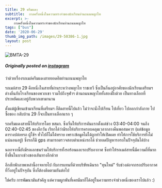 ```yaml
---
title: 29 ครีมแดง
subtitle:  กาลครั้งหนึ่งในความทรงจำของนักเรียนย่านถนนพญาไท
excerpt: >- 
    กาลครั้งหนึ่งในความทรงจำของนักเรียนย่านถนนพญาไท
tags: ["bus"]
date: '2020-06-29'
thumb_img_path: /images/29-50386-1.jpg
layout: post
---
```


![BMTA-29](/images/29-50386-1.jpg)

##### Originally posted on [instagram](https://www.instagram.com/p/CB-6PGBpS4Y_zgW4mY_awfMbdn1LcdL9fg-Gns0/)

ว่าด้วยเรื่องรถเมล์ครีมแดงสายยอดฮิตย่านถนนพญาไท

รถเมล์สาย 29 คือหนึ่งในสายที่ผ่านระหว่างพญาไท ราชเทวี ซึ่งเป็นถิ่นอยู่อาศัยของนักเรียนเตรียมฯ ต่างถิ่นกับโรงเรียนของพวกเขา รวมไปถึงจุฬาฯ ด้านถนนพญาไททั้งสองฝั่งด้วย เป็นทางเลือกที่ประหยัดและอยู่กับพวกเขามานาน

ตั้งแต่ผู้เขียนเข้ามาเรียนที่เตรียมฯ ก็ติดสายนี้ไปแล้ว ไม่ว่าจะนั่งไปเรียน ไปเที่ยว ไปออกกำลังกาย ไปซื้อของ กลับบ้าน 29 ก็จะเป็นทางเลือกแรก ๆ

รถครีมแดงสายนี้ให้บริการโดย ขสมก. ซึ่งเริ่มให้บริการคันแรกตั้งแต่ช่วง 03:40-04:00 จนถึง 02:40-02:45 ของอีกวัน เรียกได้ว่ามีรถให้บริการครอบคลุมเวลากลางคืนพอสมควร (แต่ข้อมูลตารางปล่อยรถ ผู้ใช้ฯ ทั่วไปก็ไม่ได้ทราบ เพราะข้อมูลไม่ได้ถูกทำให้เปิดเผย ทำให้การใช้บริการยังไม่แน่นอนอยู่) ซึ่งรถก็มี gps สามารถตรวจสอบตำแหน่งรถได้ ช่วยลดปัญหารอรถในปัจจุบันได้บ้าง

นอกจากนี้ยังมีรถเอกชนร่วมให้บริการทั้งรถร้อนและรถปรับอากาศ ซึ่งทำให้รถเมล์สายนี้มีความถี่ที่มากยิ่งขึ้นในบางช่วงของเส้นทางอีกด้วย

อีกสักพักภาพเหล่านี้อาจหายไป กับการแทนที่ด้วยบริษัทเดินรถ "ทุนใหม่" รับช่วงต่อจากรถปรับอากาศที่วิ่งอยู่ในปัจจุบัน ซึ่งก็ต้องติดตามกันต่อไป

ใช่ครับ การพัฒนามันสำคัญ แต่ความผูกพันที่เคยมีมาก็ได้อยู่ในความทรงจำช่วงหนึ่งของเราไปแล้ว :)





